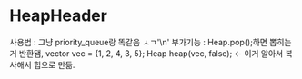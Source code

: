 # HeapHeader
사용법 : 그냥 priority_queue랑 똑같음 ㅅㄱ'\n'
부가기능 : Heap.pop();하면 뽑히는거 반환됌,
vector<int> vec = {1, 2, 4, 3, 5};
Heap<int> heap(vec, false); <- 이거 알아서 복사해서 힙으로 만듦.
